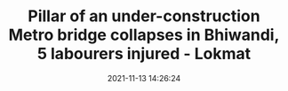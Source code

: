 ---
"title": "Pillar of an under-construction Metro bridge collapses in Bhiwandi, 5 labourers injured - Lokmat"
"date": "2021-11-13 14:26:24"
"feed_name": "GOOGLENEWSCONSTRUCTION"
"feed_website": "https://news.google.com/search?q=construction%2Bincident&hl=en-US&gl=US&ceid=US:en"
"feed_rss": "https://news.google.com/rss/search?q=construction%2Bincident&hl=en-US&gl=US&ceid=US:en"
"link": "https://english.lokmat.com/maharashtra/pillar-of-an-under-construction-metro-bridge-collapses-in-bhiwandi-5-labourers-injured-a473/"
"source": "{'href': 'https://english.lokmat.com', 'title': 'Lokmat'}"
"file": "_posts/2021-1-1-47007bd3161b43802ffa997a16389ae6e91196ae.md"
"accident": "1"
"drilling": "0"
"dead": "0"
"injured": "5"
"arrested": "0"
"place": "bhiwandi"
"where": "construction site"
"causes": "collapse"
"place_uri": "http://en.wikipedia.org/wiki/Bhiwandi"
---